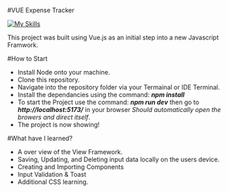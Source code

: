 #VUE Expense Tracker

[![My Skills](https://skillicons.dev/icons?i=js,vue,html,css)](https://skillicons.dev)

This project was built using Vue.js as an initial step into a new Javascript Framwork.

#How to Start

* Install Node onto your machine.
* Clone this repository.
* Navigate into the repository folder via your Termainal or IDE Terminal.
* Install the dependancies using the command: ***npm install***
* To start the Project use the command: ***npm run dev*** then go to  ***http://localhost:5173/*** in your browser *Should automatically open the browers and direct itself*.
* The project is now showing!

#What have I learned?

* A over view of the View Framework.
* Saving, Updating, and Deleting input data locally on the users device.
* Creating and Importing Components
* Input Validation & Toast
* Additional CSS learning.
